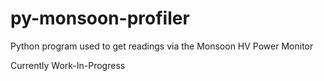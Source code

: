 # py-monsoon-profiler
Python program used to get readings via the Monsoon HV Power Monitor

Currently Work-In-Progress
